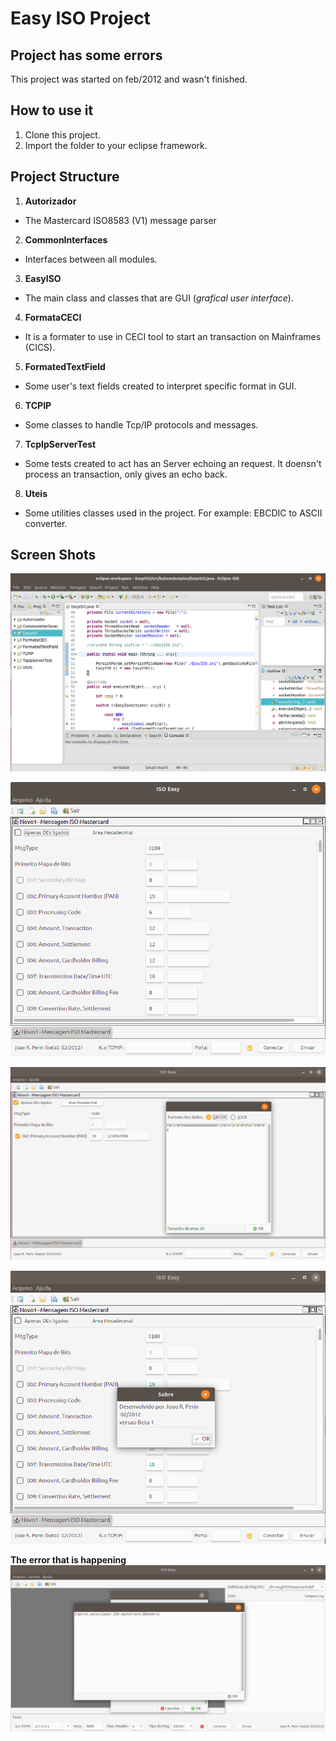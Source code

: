 # Easy ISO Project

## Project has some errors
This project was started on feb/2012 and wasn't finished.  


## How to use it

1. Clone this project.
2. Import the folder to your eclipse framework.

## Project Structure
1. **Autorizador**  

* The Mastercard ISO8583 (V1) message parser  

2. **CommonInterfaces**  

* Interfaces between all modules.  

3. **EasyISO**  

* The main class and classes that are GUI (_grafical user interface_).  

4. **FormataCECI**  

* It is a formater to use in CECI tool to start an transaction on Mainframes (CICS).  

5. **FormatedTextField**

* Some user's text fields created to interpret specific format in GUI.  

6. **TCPIP**

* Some classes to handle Tcp/IP protocols and messages.  

7. **TcpIpServerTest**

* Some tests created to act has an Server echoing an request. It doensn't process an transaction, only gives an echo back.  

8. **Uteis**

* Some utilities classes used in the project. For example: EBCDIC to ASCII converter.  


## Screen Shots

![easy iso 0](https://raw.githubusercontent.com/jrperin/easy_iso/master/Docs/screenshots/0_eclipse_project_structure.png)

![easy iso 1](https://raw.githubusercontent.com/jrperin/easy_iso/master/Docs/screenshots/4_easyiso.png)

![easy iso 2](https://raw.githubusercontent.com/jrperin/easy_iso/master/Docs/screenshots/6_easyiso.png)

![easy iso 3](https://raw.githubusercontent.com/jrperin/easy_iso/master/Docs/screenshots/5_easyiso.png)

**The error that is happening**
![easy iso 9 1](https://raw.githubusercontent.com/jrperin/easy_iso/master/Docs/screenshots/9_1_error_when_parse_message_hexa.png)







